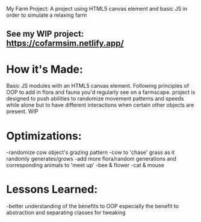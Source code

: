 My Farm Project:
A project using HTML5 canvas element and basic JS in order to simulate a relaxing farm

## See my WIP project: https://cofarmsim.netlify.app/

# How it's Made:
Basic JS modules with an HTML5 canvas element. Following principles of OOP to add in flora and fauna you'd regularly see on a farmscape.
project is designed to push abilities to randomize movement patterns and speeds while alone but to have different interactions when certain other objects are present. WIP

# Optimizations:
-randomize cow object's grazing pattern
-cow to 'chase' grass as it randomly generates/grows
-add more flora/random generations and corresponding animals to 'meet up'
  -bee & flower
  -cat & mouse
  
  # Lessons Learned:
  -better understanding of the benefits to OOP especially the benefit to abstraction and separating classes for tweaking
